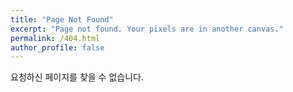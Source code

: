 ```yaml
---
title: "Page Not Found"
excerpt: "Page not found. Your pixels are in another canvas."
permalink: /404.html
author_profile: false
---
```


요청하신 페이지를 찾을 수 없습니다.

<script>
  var GOOG_FIXURL_LANG = 'en';
  var GOOG_FIXURL_SITE = 'https://sumikimkorea.com'
</script>
<script src="https://linkhelp.clients.google.com/tbproxy/lh/wm/fixurl.js">
</script>
